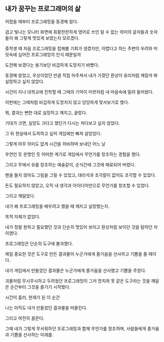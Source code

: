 ## 내가 꿈꾸는 프로그래머의 삶

어렸을 때부터 프로그래밍을 동경해 왔다.

검고 빛나는 모니터 화면에 휘황찬란하게 영어로 쓰인 알 수 없는 의미의 글자들과 숫자들이 왜 그렇게 멋있게 보였는지 모르겠다.

중학생 때 처음 프로그래밍을 접해볼 기회가 생겼지만, 어렵다고 하는 주변의 우려와 머릿속에 심어진 프로그래밍의 인식 때문일까

도전해 보겠다는 용기보단 비겁하게 도망치기 바빴다.

동경해 왔었고, 우상이었던 만큼 직접 마주쳐서 내가 가졌던 환상이 유리처럼 깨질까 봐 실망하고 싶지 않았다.

시간이 지나 대학교에 진학할 때 그때의 기억이 미련처럼 내 마음속에 밀려 들어왔다.

이번에는 그때처럼 비겁하게 도망치지 않고 당당하게 맞서보기로 했다.

뭐, 결과는 뻔한 대로 실망하고 깨지고, 굴렀다.

기대가 크면, 실망도 크다고 했던가 다시는 쳐다보고 싶지 않았다.

그 뒤 현실에서 도피하고 싶어 게임에만 빠져 살았었다.

그렇게 아무 의미도 없게 시간을 허비하며 보내던 어느 날

우연인 듯 운명인 듯 어떠한 계기로 게임에서 무언가를 창조하는 경험을 했다.

그리고 무에서 유를 창조하는 예술같이, 순식간에 그것에 매료되어 버렸다.

펜을 들지 않아도 그림을 그릴 수 있었고, 대리석과 조각칼이 없어도 조각할 수 있었다.

돈도 필요하지 않았고, 오직 내 생각과 아이디어만으로 무언가를 창조할 수 있었다.

그리고 깨달았다.

내가 왜 프로그래밍을 배우려고 했을 때 깨지고 실망했는지.

목적 자체가 없었다.

내가 정말 원하고 필요했던 것과 단순히 멋있어 보이고 환상처럼 보이던 것을 탐하던 차이였다.

프로그래밍은 단순히 도구에 불과했다.

제일 중요한 것은 도구로 만든 결과물이 누군가에게 즐거움을 선사하고 기쁨을 줄 때이다.

내가 게임에서 만들었던 결과물은 누군가에게 즐거움을 선사했고 기쁨을 주었다.

괴물처럼 무시무시하고 두려웠던 프로그래밍이 그저 망치와 못 같은 도구라는 것을 깨달은 순간부터 그것을 즐기기 시작했다.

시간이 흘러, 현재가 된 이 순간

나는 아직도 내가 만들었던 결과물을 떠올린다.

그리고 여전히 꿈꾼다.

그때 내가 그렇게 무서워하던 프로그래밍과 함께 무언가를 창조하며, 사람들에게 즐거움과 기쁨을 선사하는 미래를.
